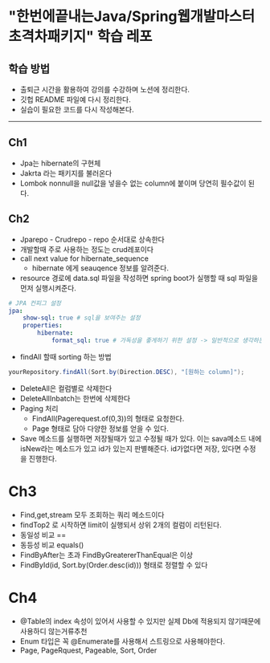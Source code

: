 # "한번에끝내는Java/Spring웹개발마스터초격차패키지" 학습 레포

## 학습 방법
- 출퇴근 시간을 활용하여 강의를 수강하며 노션에 정리한다.
- 깃헙 README 파일예 다시 정리한다.
- 실습이 필요한 코드를 다시 작성해본다.

---

## Ch1

- Jpa는 hibernate의 구현체
- Jakrta 라는 패키지를 불러온다
- Lombok nonnull을 null값을 넣을수 없는 column에 붙이며 당연히 필수값이 된다.

## Ch2

- Jparepo - Crudrepo - repo 순서대로 상속한다
- 개발할때 주로 사용하는 정도는 crud레포이다
- call next value for hibernate_sequence
    - hibernate 에게 seauqence 정보를 알려준다.
- resource 경로에 data.sql 파일을 작성하면 spring boot가 실행할 때 sql 파일을 먼저 실행시켜준다.

```yaml
# JPA 컨피그 설정
jpa:
	show-sql: true # sql을 보여주는 설정
	properties:
		hibernate:
			format_sql: true # 가독성을 좋게하기 위한 설정 -> 일반적으로 생각하는 SQL문 형태로 노출된다.
```

- findAll 할때 sorting 하는 방법

```java
yourRepository.findAll(Sort.by(Direction.DESC), "[원하는 column]");
```

- DeleteAll은 컬럼별로 삭제한다
- DeleteAllInbatch는 한번에 삭제한다
- Paging 처리
    - FindAll(Pagerequest.of(0,3))의 형태로 요청한다.
    - Page<User> 형태로 담아 다양한 정보를 얻을 수 있다.
- Save 메소드를 실행하면 저장될때가 있고 수정될 때가 있다. 이는 sava메소드 내에 isNew라는 메소드가 있고 id가 있는지 판별해준다. id가없다면 저장, 있다면 수정을 진행한다.
	
# Ch3

- Find,get,stream 모두 조회하는 쿼리 메소드이다
- findTop2 로 시작하면 limit이 실행되서 상위 2개의 컬럼이 리턴된다.
- 동일성 비교 ==
- 동등성 비교 equals()
- FindByAfter는 초과 FindByGreatererThanEqual은 이상
- FindById(id, Sort.by(Order.desc(id))) 형태로 정렬할 수 있다

# Ch4

- @Table의 index 속성이 있어서 사용할 수 있지만 실제 Db에 적용되지 않기때문에 사용하디 않는거류추천
- Enum 타입은 꼭 @Enumerate를 사용해서 스트링으로 사용해야한다.
- Page, PageRquest, Pageable, Sort, Order

